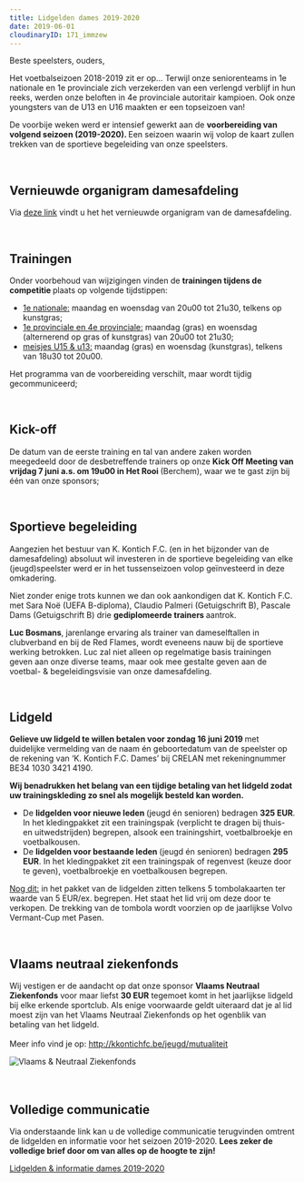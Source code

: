 ```yaml
---
title: Lidgelden dames 2019-2020
date: 2019-06-01
cloudinaryID: 171_immzew
---
```

<p class="p2">Beste speelsters, ouders,</p>
<p class="p2">Het voetbalseizoen 2018-2019 zit er op&hellip; Terwijl onze seniorenteams in 1<span class="s2">e </span>nationale en 1<span class="s2">e </span>provinciale zich verzekerden van een verlengd verblijf in hun reeks, werden onze beloften in 4<span class="s2">e </span>provinciale autoritair kampioen. Ook onze youngsters van de U13 en U16 maakten er een topseizoen van!</p>
<p class="p2">De voorbije weken werd er intensief gewerkt aan de <strong>voorbereiding van volgend seizoen (2019-2020). </strong>Een seizoen waarin wij volop de kaart zullen trekken van de sportieve begeleiding van onze speelsters.</p>
<br/>
<h2 class="p2">Vernieuwde organigram damesafdeling</h2>
<p>Via <a title="Lidgelden &amp; informatie dames 2019-2020" href="http://kkontichfc.be/uploads/downloads/lidgeld-dames-2019-2020.pdf" target="_blank" rel="noopener">deze link</a> vindt u het het vernieuwde organigram van de damesafdeling.</p>
<br/>
<h2>Trainingen</h2>
<p class="p2">Onder voorbehoud van wijzigingen vinden de <strong>trainingen tijdens de competitie </strong>plaats op volgende tijdstippen:</p>
<ul>
  <li class="p2"><span style="text-decoration: underline;">1<span class="s1">e </span>nationale:</span> maandag en woensdag van 20u00 tot 21u30, telkens op kunstgras;</li>
  <li class="p2"><span style="text-decoration: underline;">1<span class="s1">e </span>provinciale en 4<span class="s1">e </span>provinciale:</span> maandag (gras) en woensdag (alternerend op gras of kunstgras) van 20u00 tot 21u30;</li>
  <li class="p3"><span style="text-decoration: underline;">meisjes U15 &amp; u13:</span> maandag (gras) en woensdag (kunstgras), telkens van 18u30 tot 20u00.</li>
</ul>
<p class="p1">Het programma van de voorbereiding verschilt, maar wordt tijdig gecommuniceerd;</p>
<br/>
<h2>Kick-off</h2>
<p class="p2">De datum van de eerste training en tal van andere zaken worden meegedeeld door de desbetreffende trainers op onze <strong>Kick Off Meeting van vrijdag 7 juni a.s. om 19u00 in Het Rooi </strong>(Berchem), waar we te gast zijn bij &eacute;&eacute;n van onze sponsors;</p>
<br/>
<h2 class="p2">Sportieve begeleiding</h2>
<p class="p2">Aangezien het bestuur van K. Kontich F.C. (en in het bijzonder van de damesafdeling) absoluut wil investeren in de sportieve begeleiding van elke (jeugd)speelster werd er in het tussenseizoen volop ge&iuml;nvesteerd in deze omkadering.</p>
<p class="p2">Niet zonder enige trots kunnen we dan ook aankondigen dat K. Kontich F.C. met Sara No&euml; (UEFA B-diploma), Claudio Palmeri (Getuigschrift B), Pascale Dams (Getuigschrift B) drie <strong>gediplomeerde trainers </strong>aantrok.</p>
<p class="p2"><strong>Luc Bosmans</strong>, jarenlange ervaring als trainer van dameselftallen in clubverband en bij de Red Flames, wordt eveneens nauw bij de sportieve werking betrokken. Luc zal niet alleen op regelmatige basis trainingen geven aan onze diverse teams, maar ook mee gestalte geven aan de voetbal- &amp; begeleidingsvisie van onze damesafdeling.</p>
<br/>
<h2 class="p2">Lidgeld</h2>
<p class="p2"><strong>Gelieve uw lidgeld te willen betalen voor zondag 16 juni 2019 </strong>met duidelijke vermelding van de naam &eacute;n geboortedatum van de speelster op de rekening van &lsquo;K. Kontich F.C. Dames&rsquo; bij CRELAN met rekeningnummer BE34 1030 3421 4190.</p>
<p class="p2"><span class="s1"><strong>Wij benadrukken het belang van een tijdige betaling van het lidgeld zodat uw trainingskleding zo snel als mogelijk besteld kan worden. </strong></span></p>
<ul>
  <li class="p2">De <span class="s1"><strong>lidgelden voor nieuwe leden </strong></span>(jeugd &eacute;n senioren) bedragen <strong>325 EUR</strong>. In het kledingpakket zit een trainingspak (verplicht te dragen bij thuis- en uitwedstrijden) begrepen, alsook een trainingshirt, voetbalbroekje en voetbalkousen.</li>
  <li class="p2">De <span class="s1"><strong>lidgelden voor bestaande leden </strong></span>(jeugd &eacute;n senioren) bedragen <strong>295 EUR</strong>. In het kledingpakket zit een trainingspak of regenvest (keuze door te geven), voetbalbroekje en voetbalkousen begrepen.&nbsp;</li>
</ul>
<p><span style="text-decoration: underline;">Nog dit:</span> in het pakket van de lidgelden zitten telkens 5 tombolakaarten ter waarde van 5 EUR/ex. begrepen. Het staat het lid vrij om deze door te verkopen. De trekking van de tombola wordt voorzien op de jaarlijkse Volvo Vermant-Cup met Pasen.</p>
<br/>
<h2>Vlaams neutraal ziekenfonds</h2>
<p>Wij vestigen er de aandacht op dat onze sponsor <strong>Vlaams Neutraal Ziekenfonds</strong> voor maar liefst <strong>30 EUR</strong>&nbsp;tegemoet komt in het jaarlijkse lidgeld bij elke erkende sportclub. Als enige voorwaarde geldt uiteraard dat je al lid moest zijn van het Vlaams Neutraal Ziekenfonds op het ogenblik van betaling van het lidgeld. <br /><br />Meer info vind je op: <a href="http://kkontichfc.be/jeugd/mutualiteit">http://kkontichfc.be/jeugd/mutualiteit</a></p>
<div class="center"><img style="max-width: 80%;" src="https://res.cloudinary.com/kkontichfc/image/upload/v1556376650/sponsors/vlaams-neutraal-ziekenfonds.png" alt="Vlaams &amp; Neutraal Ziekenfonds" /></div>
<div class="center">&nbsp;</div>
<br/>
<h2>Volledige communicatie</h2>
<p>Via onderstaande link kan u de volledige communicatie terugvinden omtrent de lidgelden en informatie voor het seizoen 2019-2020. <strong>Lees zeker de volledige brief door om van alles op de hoogte te zijn!</strong></p>
<div><a class="more" title="Lidgelden &amp; informatie dames 2019-2020" href="https://res.cloudinary.com/kkontichfc/image/upload/v1561490164/downloads/lidgeld-dames-2019-2020_f6szmr.pdf" target="_blank" rel="noopener">Lidgelden &amp; informatie dames 2019-2020</a></div>